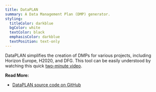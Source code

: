 ```yaml
---
title: DataPLAN
summary: A Data Management Plan (DMP) generator.
styling:
  titleColor: darkblue
  bgColor: white
  textColor: black
  emphasisColor: darkblue
  textPosition: text-only
---
```


DataPLAN simplifies the creation of DMPs for various projects, including Horizon Europe, H2020, and DFG. This tool can be easily understood by watching this quick [two-minute video](https://www.youtube.com/watch?v=T40Kmah1RTY).

**Read More:**
- [DataPLAN source code on GitHub](https://github.com/nfdi4plants/dataplan)